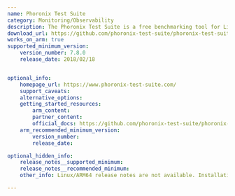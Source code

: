 ```yaml
---
name: Phoronix Test Suite
category: Monitoring/Observability
description: The Phoronix Test Suite is a free benchmarking tool for Linux that enables users to execute various performance tests, analyze the results, and compare performance metrics across different systems.
download_url: https://github.com/phoronix-test-suite/phoronix-test-suite/releases
works_on_arm: true
supported_minimum_version:
    version_number: 7.8.0
    release_date: 2018/02/18


optional_info:
    homepage_url: https://www.phoronix-test-suite.com/
    support_caveats:
    alternative_options:
    getting_started_resources:
        arm_content: 
        partner_content: 
        official_docs: https://github.com/phoronix-test-suite/phoronix-test-suite?tab=readme-ov-file#installation--setup
    arm_recommended_minimum_version:
        version_number:
        release_date: 

optional_hidden_info:
    release_notes__supported_minimum: 
    release_notes__recommended_minimum:
    other_info: Linux/ARM64 release notes are not available. Installation and testing are done via the tar archive [7.8.0](https://github.com/phoronix-test-suite/phoronix-test-suite/releases/tag/v7.8.0). 

---
```

